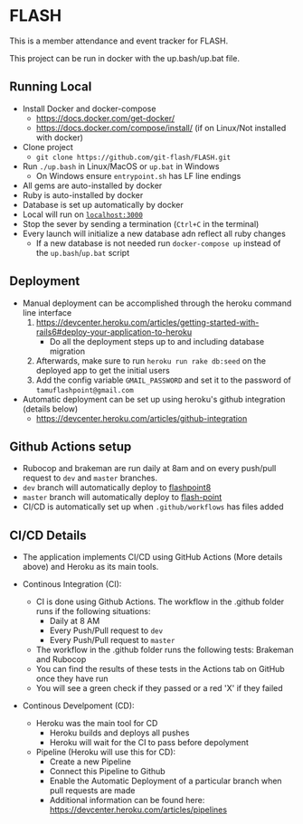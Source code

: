 # FLASH

This is a member attendance and event tracker for FLASH.

This project can be run in docker with the up.bash/up.bat file.

## Running Local
- Install Docker and docker-compose
  - https://docs.docker.com/get-docker/
  - https://docs.docker.com/compose/install/ (if on Linux/Not installed with docker)
- Clone project
  - `git clone https://github.com/git-flash/FLASH.git`
- Run `./up.bash` in Linux/MacOS or `up.bat` in Windows
  - On Windows ensure `entrypoint.sh` has LF line endings
- All gems are auto-installed by docker
- Ruby is auto-installed by docker
- Database is set up automatically by docker
- Local will run on [`localhost:3000`](http://localhost:3000)
- Stop the sever by sending a termination (`Ctrl+C` in the terminal)
- Every launch will initialize a new database adn reflect all ruby changes
  - If a new database is not needed run `docker-compose up` instead of the `up.bash`/`up.bat` script

## Deployment
- Manual deployment can be accomplished through the heroku command line interface
  1. https://devcenter.heroku.com/articles/getting-started-with-rails6#deploy-your-application-to-heroku
     - Do all the deployment steps up to and including database migration
  2. Afterwards, make sure to run `heroku run rake db:seed` on the deployed app to get the initial users
  3. Add the config variable `GMAIL_PASSWORD` and set it to the password of `tamuflashpoint@gmail.com`
- Automatic deployment can be set up using heroku's github integration (details below)
  - https://devcenter.heroku.com/articles/github-integration

## Github Actions setup
- Rubocop and brakeman are run daily at 8am and on every push/pull request to `dev` and `master` branches.
- `dev` branch will automatically deploy to [flashpoint8](https://flashpoint8.herokuapp.com/)
- `master` branch will automatically deploy to [flash-point](https://flash-point.herokuapp.com/)
- CI/CD is automatically set up when `.github/workflows` has files added

## CI/CD Details
- The application implements CI/CD using GitHub Actions (More details above) and Heroku as its main tools. 

- Continous Integration (CI):
  - CI is done using Github Actions. The workflow in the .github folder runs if the following situations:
    - Daily at 8 AM
    - Every Push/Pull request to `dev `
    - Every Push/Pull request to `master`
  - The workflow in the .github folder runs the following tests: Brakeman and Rubocop
  - You can find the results of these tests in the Actions tab on GitHub once they have run
  - You will see a green check if they passed or a red 'X' if they failed

- Continous Develpoment (CD):
  - Heroku was the main tool for CD 
    - Heroku builds and deploys all pushes
    - Heroku will wait for the CI to pass before depolyment
  - Pipeline (Heroku will use this for CD):
    - Create a new Pipeline
    - Connect this Pipeline to Github 
    - Enable the Automatic Deployment of a particular branch when pull requests are made
    - Additional information can be found here: https://devcenter.heroku.com/articles/pipelines
